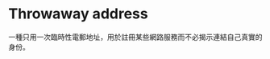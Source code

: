 [Title]: # (一次用的地址)
[Difficulty]: # (初學者)
[Order]: # (121)

# Throwaway address

一種只用一次臨時性電郵地址，用於註冊某些網路服務而不必揭示連結自己真實的身份。